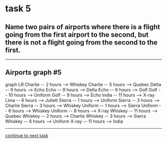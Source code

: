 # task 5

## Name two pairs of airports where there is a flight going from the first airport to the second, but there is not a flight going from the second to the first.

---

## Airports graph #5
<div></div>
<div class="mermaid-access">
graph LR
  Charlie -- 2 hours --> Whiskey
  Charlie -- 5 hours --> Quebec
  Delta -- 9 hours --> Echo
  Echo -- 9 hours --> Delta
  Echo -- 9 hours --> Golf
  Golf -- 10 hours --> Uniform
  Golf -- 9 hours --> Echo
  India -- 11 hours --> X-ray
  Lima -- 6 hours --> Juliett
  Sierra -- 1 hours --> Uniform
  Sierra -- 3 hours --> Charlie
  Sierra -- 3 hours --> Whiskey
  Uniform -- 1 hours --> Sierra
  Uniform -- 6 hours --> Whiskey
  Uniform -- 8 hours --> X-ray
  Whiskey -- 11 hours --> Quebec
  Whiskey -- 2 hours --> Charlie
  Whiskey -- 3 hours --> Sierra
  Whiskey -- 6 hours --> Uniform
  X-ray -- 11 hours --> India
</div>

---

[continue to next task](./task6-v.html)

<!-- Required scripts for MermaidAccess -->
<script src="https://combinatronics.com/mermaid-js/mermaid/release/8.8.4/dist/mermaid.min.js"></script>
<script src="mermaid-access-elm.js"></script>
<script src="mermaid-access.js"></script>
<script>
mermaidAccess.go(mermaidAccess.viewerMode, mermaidAccess.displayAccessibleOnly)
</script>

